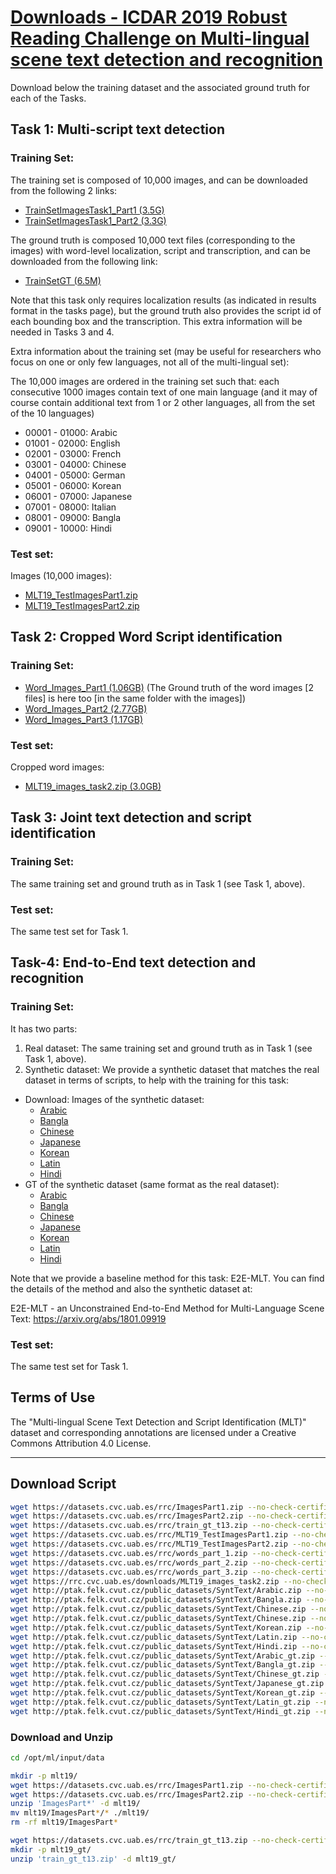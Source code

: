 # [Downloads - ICDAR 2019 Robust Reading Challenge on Multi-lingual scene text detection and recognition](https://rrc.cvc.uab.es/?ch=15&com=downloads)

Download below the training dataset and the associated ground truth for each of the Tasks.

## Task 1: Multi-script text detection
### Training Set:
The training set is composed of 10,000 images, and can be downloaded from the following 2 links:

- [TrainSetImagesTask1_Part1 (3.5G)](https://datasets.cvc.uab.es/rrc/ImagesPart1.zip)
- [TrainSetImagesTask1_Part2 (3.3G)](https://datasets.cvc.uab.es/rrc/ImagesPart2.zip)

The ground truth is composed 10,000 text files (corresponding to the images) with word-level localization, script and transcription, and can be downloaded from the following link:

- [TrainSetGT (6.5M)](https://datasets.cvc.uab.es/rrc/train_gt_t13.zip)

Note that this task only requires localization results (as indicated in results format in the tasks page), but the ground truth also provides the script id of each bounding box and the transcription. This extra information will be needed in Tasks 3 and 4.

Extra information about the training set (may be useful for researchers who focus on one or only few languages, not all of the multi-lingual set):

The 10,000 images are ordered in the training set such that: each consecutive 1000 images contain text of one main language (and it may of course contain additional text from 1 or 2 other languages, all from the set of the 10 languages)

- 00001 - 01000:  Arabic
- 01001 - 02000:  English
- 02001 - 03000:  French
- 03001 - 04000:  Chinese
- 04001 - 05000:  German
- 05001 - 06000:  Korean
- 06001 - 07000:  Japanese
- 07001 - 08000:  Italian
- 08001 - 09000:  Bangla
- 09001 - 10000:  Hindi

### Test set:
Images (10,000 images):

- [MLT19_TestImagesPart1.zip](https://datasets.cvc.uab.es/rrc/MLT19_TestImagesPart1.zip)
- [MLT19_TestImagesPart2.zip](https://datasets.cvc.uab.es/rrc/MLT19_TestImagesPart2.zip)

## Task 2: Cropped Word Script identification
### Training Set:
- [Word_Images_Part1 (1.06GB)](https://datasets.cvc.uab.es/rrc/words_part_1.zip) (The Ground truth of the word images [2 files] is here too [in the same folder with the images])
- [Word_Images_Part2 (2.77GB)](https://datasets.cvc.uab.es/rrc/words_part_2.zip)
- [Word_Images_Part3 (1.17GB)](https://datasets.cvc.uab.es/rrc/words_part_3.zip)

### Test set:
Cropped word images:

- [MLT19_images_task2.zip (3.0GB)](https://rrc.cvc.uab.es/downloads/MLT19_images_task2.zip)

## Task 3: Joint text detection and script identification
### Training Set:
The same training set and ground truth as in Task 1 (see Task 1, above).

### Test set:
The same test set for Task 1.

## Task-4: End-to-End text detection and recognition
### Training Set:

It has two parts:

1. Real dataset: The same training set and ground truth as in Task 1 (see Task 1, above).
2. Synthetic dataset: We provide a synthetic dataset that matches the real dataset in terms of scripts, to help with the training for this task:
  - Download: Images of the synthetic dataset:
    - [Arabic](http://ptak.felk.cvut.cz/public_datasets/SyntText/Arabic.zip)
    - [Bangla](http://ptak.felk.cvut.cz/public_datasets/SyntText/Bangla.zip)
    - [Chinese](http://ptak.felk.cvut.cz/public_datasets/SyntText/Chinese.zip)
    - [Japanese](http://ptak.felk.cvut.cz/public_datasets/SyntText/Chinese.zip)
    - [Korean](http://ptak.felk.cvut.cz/public_datasets/SyntText/Korean.zip)
    - [Latin](http://ptak.felk.cvut.cz/public_datasets/SyntText/Latin.zip)
    - [Hindi](http://ptak.felk.cvut.cz/public_datasets/SyntText/Hindi.zip)
  - GT of the synthetic dataset (same format as the real dataset):
    - [Arabic](http://ptak.felk.cvut.cz/public_datasets/SyntText/Arabic_gt.zip)
    - [Bangla](http://ptak.felk.cvut.cz/public_datasets/SyntText/Bangla_gt.zip)
    - [Chinese](http://ptak.felk.cvut.cz/public_datasets/SyntText/Chinese_gt.zip)
    - [Japanese](http://ptak.felk.cvut.cz/public_datasets/SyntText/Japanese_gt.zip)
    - [Korean](http://ptak.felk.cvut.cz/public_datasets/SyntText/Korean_gt.zip)
    - [Latin](http://ptak.felk.cvut.cz/public_datasets/SyntText/Latin_gt.zip)
    - [Hindi](http://ptak.felk.cvut.cz/public_datasets/SyntText/Hindi_gt.zip)

Note that we provide a baseline method for this task: E2E-MLT. You can find the details of the method and also the synthetic dataset at:

E2E-MLT - an Unconstrained End-to-End Method for Multi-Language Scene Text: https://arxiv.org/abs/1801.09919

### Test set:
The same test set for Task 1.

## Terms of Use
The "Multi-lingual Scene Text Detection and Script Identification (MLT)" dataset and corresponding annotations are licensed under a Creative Commons Attribution 4.0 License.

---

## Download Script

```bash
wget https://datasets.cvc.uab.es/rrc/ImagesPart1.zip --no-check-certificate
wget https://datasets.cvc.uab.es/rrc/ImagesPart2.zip --no-check-certificate
wget https://datasets.cvc.uab.es/rrc/train_gt_t13.zip --no-check-certificate
wget https://datasets.cvc.uab.es/rrc/MLT19_TestImagesPart1.zip --no-check-certificate
wget https://datasets.cvc.uab.es/rrc/MLT19_TestImagesPart2.zip --no-check-certificate
wget https://datasets.cvc.uab.es/rrc/words_part_1.zip --no-check-certificate
wget https://datasets.cvc.uab.es/rrc/words_part_2.zip --no-check-certificate
wget https://datasets.cvc.uab.es/rrc/words_part_3.zip --no-check-certificate
wget https://rrc.cvc.uab.es/downloads/MLT19_images_task2.zip --no-check-certificate
wget http://ptak.felk.cvut.cz/public_datasets/SyntText/Arabic.zip --no-check-certificate
wget http://ptak.felk.cvut.cz/public_datasets/SyntText/Bangla.zip --no-check-certificate
wget http://ptak.felk.cvut.cz/public_datasets/SyntText/Chinese.zip --no-check-certificate
wget http://ptak.felk.cvut.cz/public_datasets/SyntText/Chinese.zip --no-check-certificate
wget http://ptak.felk.cvut.cz/public_datasets/SyntText/Korean.zip --no-check-certificate
wget http://ptak.felk.cvut.cz/public_datasets/SyntText/Latin.zip --no-check-certificate
wget http://ptak.felk.cvut.cz/public_datasets/SyntText/Hindi.zip --no-check-certificate
wget http://ptak.felk.cvut.cz/public_datasets/SyntText/Arabic_gt.zip --no-check-certificate
wget http://ptak.felk.cvut.cz/public_datasets/SyntText/Bangla_gt.zip --no-check-certificate
wget http://ptak.felk.cvut.cz/public_datasets/SyntText/Chinese_gt.zip --no-check-certificate
wget http://ptak.felk.cvut.cz/public_datasets/SyntText/Japanese_gt.zip --no-check-certificate
wget http://ptak.felk.cvut.cz/public_datasets/SyntText/Korean_gt.zip --no-check-certificate
wget http://ptak.felk.cvut.cz/public_datasets/SyntText/Latin_gt.zip --no-check-certificate
wget http://ptak.felk.cvut.cz/public_datasets/SyntText/Hindi_gt.zip --no-check-certificate
```

### Download and Unzip

```bash
cd /opt/ml/input/data

mkdir -p mlt19/
wget https://datasets.cvc.uab.es/rrc/ImagesPart1.zip --no-check-certificate
wget https://datasets.cvc.uab.es/rrc/ImagesPart2.zip --no-check-certificate
unzip 'ImagesPart*' -d mlt19/
mv mlt19/ImagesPart*/* ./mlt19/
rm -rf mlt19/ImagesPart*

wget https://datasets.cvc.uab.es/rrc/train_gt_t13.zip --no-check-certificate
mkdir -p mlt19_gt/
unzip 'train_gt_t13.zip' -d mlt19_gt/
```
